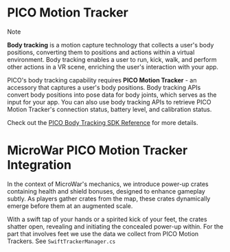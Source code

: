 # PICO Motion Tracker 
> [!NOTE]
> **Body tracking** is a motion capture technology that collects a user's body positions, converting them to positions and actions within a virtual environment. Body tracking enables a user to run, kick, walk, and perform other actions in a VR scene, enriching the user's interaction with your app.
>
> PICO's body tracking capability requires **PICO Motion Tracker** - an accessory that captures a user's body positions. Body tracking APIs convert body positions into pose data for body joints, which serves as the input for your app. You can also use body tracking APIs to retrieve PICO Motion Tracker's connection status, battery level, and calibration status.
>
> Check out the [PICO Body Tracking SDK Reference](https://developer-global.pico-interactive.com/document/unity/body-tracking/) for more details.

# MicroWar PICO Motion Tracker Integration
In the context of MicroWar's mechanics, we introduce power-up crates containing health and shield bonuses, designed to enhance gameplay subtly.
As players gather crates from the map, these crates dynamically emerge before them at an augmented scale.

With a swift tap of your hands or a spirited kick of your feet, the crates shatter open, revealing and initiating the concealed power-up within.
For the part that involves feet we use the data we collect from PICO Motion Trackers. See `SwiftTrackerManager.cs`
